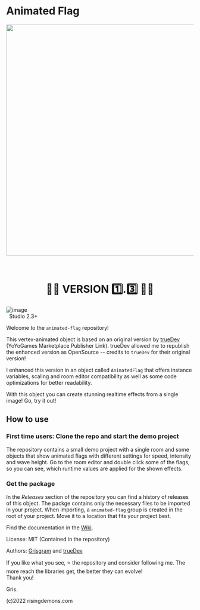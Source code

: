 # Animated Flag
<p align="center"><img src="https://user-images.githubusercontent.com/19487451/168004734-0df42512-bab4-499c-a0ea-8b3f773b92ad.gif" style="display:block; margin:auto; width:619px"></p><br/>
<h1 align="center">🔹🔷 VERSION 1️⃣.3️⃣ 🔷🔹</h1>

![image](https://user-images.githubusercontent.com/19487451/167885369-a5ae0b14-9176-4429-babd-2a140ab5880a.png) <br>&nbsp;&nbsp;Studio 2.3+

Welcome to the `animated-flag` repository!

This vertex-animated object is based on an original version by [trueDev](https://marketplace.yoyogames.com/publishers/3641/truedev) (YoYoGames Marketplace Publisher Link). trueDev allowed me to republish the enhanced version as OpenSource -- credits to `trueDev` for their original version!

I enhanced this version in an object called `AnimatedFlag` that offers instance variables, scaling and room editor compatibility as well as some code optimizations for better readability.

With this object you can create stunning realtime effects from a single image!
Go, try it out!

## How to use

### First time users: Clone the repo and start the demo project
The repository contains a small demo project with a single room and some objects that show animated flags with different settings for speed, intensity and wave height.
Go to the room editor and double click some of the flags, so you can see, which runtime values are applied for the shown effects.

### Get the package
In the _Releases_ section of the repository you can find a history of releases of this object.
The packge contains only the necessary files to be imported in your project.
When importing, a `animated-flag` group is created in the root of your project. Move it to a location that fits your project best.


Find the documentation in the [Wiki](https://github.com/Grisgram/gml-animated-flag/wiki).

License: MIT (Contained in the repository)

Authors: [Grisgram](https://github.com/Grisgram) and [trueDev](https://marketplace.yoyogames.com/publishers/3641/truedev)

If you like what you see, ⭐ the repository and consider following me. The more reach the libraries get, the better they can evolve!<br/>
Thank you!

Gris.

(c)2022 risingdemons.com
